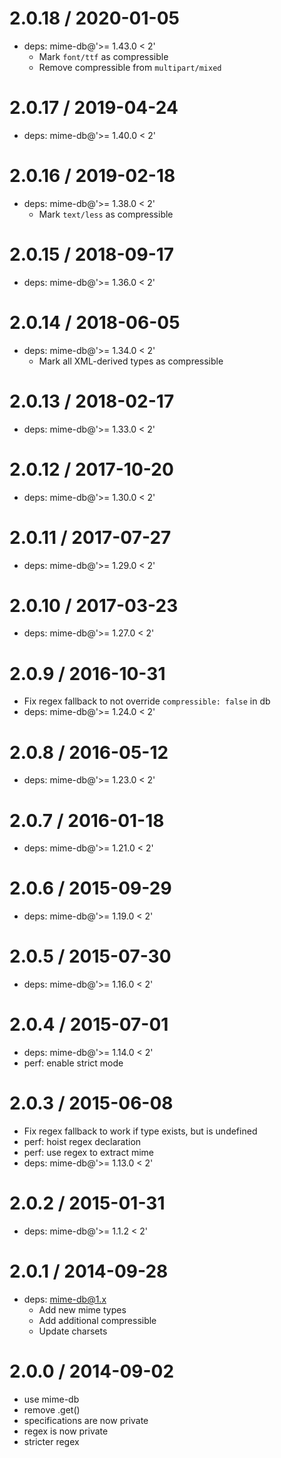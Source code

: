 2.0.18 / 2020-01-05
===================

* deps: mime-db@'>= 1.43.0 < 2'
  - Mark `font/ttf` as compressible
  - Remove compressible from `multipart/mixed`

2.0.17 / 2019-04-24
===================

* deps: mime-db@'>= 1.40.0 < 2'

2.0.16 / 2019-02-18
===================

* deps: mime-db@'>= 1.38.0 < 2'
  - Mark `text/less` as compressible

2.0.15 / 2018-09-17
===================

* deps: mime-db@'>= 1.36.0 < 2'

2.0.14 / 2018-06-05
===================

* deps: mime-db@'>= 1.34.0 < 2'
  - Mark all XML-derived types as compressible

2.0.13 / 2018-02-17
===================

* deps: mime-db@'>= 1.33.0 < 2'

2.0.12 / 2017-10-20
===================

* deps: mime-db@'>= 1.30.0 < 2'

2.0.11 / 2017-07-27
===================

* deps: mime-db@'>= 1.29.0 < 2'

2.0.10 / 2017-03-23
===================

* deps: mime-db@'>= 1.27.0 < 2'

2.0.9 / 2016-10-31
==================

* Fix regex fallback to not override `compressible: false` in db
* deps: mime-db@'>= 1.24.0 < 2'

2.0.8 / 2016-05-12
==================

* deps: mime-db@'>= 1.23.0 < 2'

2.0.7 / 2016-01-18
==================

* deps: mime-db@'>= 1.21.0 < 2'

2.0.6 / 2015-09-29
==================

* deps: mime-db@'>= 1.19.0 < 2'

2.0.5 / 2015-07-30
==================

* deps: mime-db@'>= 1.16.0 < 2'

2.0.4 / 2015-07-01
==================

* deps: mime-db@'>= 1.14.0 < 2'
* perf: enable strict mode

2.0.3 / 2015-06-08
==================

* Fix regex fallback to work if type exists, but is undefined
* perf: hoist regex declaration
* perf: use regex to extract mime
* deps: mime-db@'>= 1.13.0 < 2'

2.0.2 / 2015-01-31
==================

* deps: mime-db@'>= 1.1.2 < 2'

2.0.1 / 2014-09-28
==================

* deps: mime-db@1.x
  - Add new mime types
  - Add additional compressible
  - Update charsets

2.0.0 / 2014-09-02
==================

* use mime-db
* remove .get()
* specifications are now private
* regex is now private
* stricter regex

